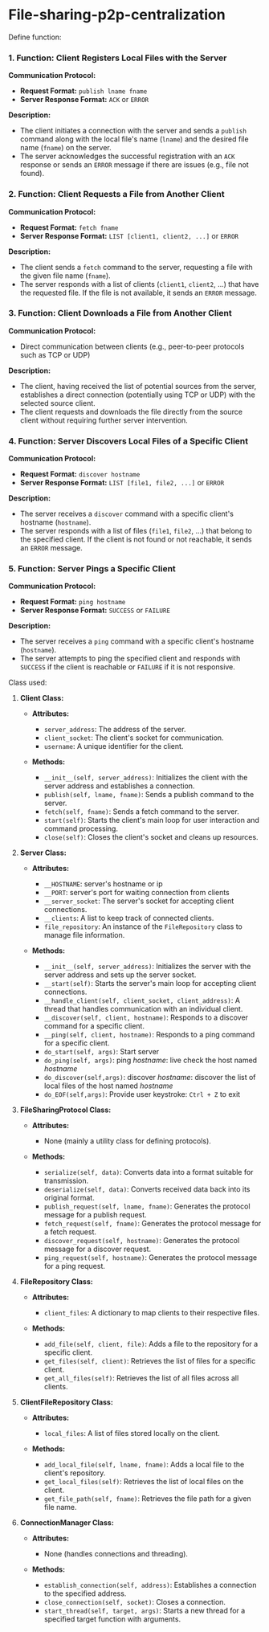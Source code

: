 # File-sharing-p2p-centralization

Define function:
### 1. Function: Client Registers Local Files with the Server

**Communication Protocol:**
- **Request Format:** `publish lname fname`
- **Server Response Format:** `ACK` or `ERROR`

**Description:**
- The client initiates a connection with the server and sends a `publish` command along with the local file's name (`lname`) and the desired file name (`fname`) on the server.
- The server acknowledges the successful registration with an `ACK` response or sends an `ERROR` message if there are issues (e.g., file not found).

### 2. Function: Client Requests a File from Another Client

**Communication Protocol:**
- **Request Format:** `fetch fname`
- **Server Response Format:** `LIST [client1, client2, ...]` or `ERROR`

**Description:**
- The client sends a `fetch` command to the server, requesting a file with the given file name (`fname`).
- The server responds with a list of clients (`client1`, `client2`, ...) that have the requested file. If the file is not available, it sends an `ERROR` message.

### 3. Function: Client Downloads a File from Another Client

**Communication Protocol:**
- Direct communication between clients (e.g., peer-to-peer protocols such as TCP or UDP)

**Description:**
- The client, having received the list of potential sources from the server, establishes a direct connection (potentially using TCP or UDP) with the selected source client.
- The client requests and downloads the file directly from the source client without requiring further server intervention.

### 4. Function: Server Discovers Local Files of a Specific Client

**Communication Protocol:**
- **Request Format:** `discover hostname`
- **Server Response Format:** `LIST [file1, file2, ...]` or `ERROR`

**Description:**
- The server receives a `discover` command with a specific client's hostname (`hostname`).
- The server responds with a list of files (`file1`, `file2`, ...) that belong to the specified client. If the client is not found or not reachable, it sends an `ERROR` message.

### 5. Function: Server Pings a Specific Client

**Communication Protocol:**
- **Request Format:** `ping hostname`
- **Server Response Format:** `SUCCESS` or `FAILURE`

**Description:**
- The server receives a `ping` command with a specific client's hostname (`hostname`).
- The server attempts to ping the specified client and responds with `SUCCESS` if the client is reachable or `FAILURE` if it is not responsive.

Class used:
1. **Client Class:**

   - **Attributes:**
     - `server_address`: The address of the server.
     - `client_socket`: The client's socket for communication.
     - `username`: A unique identifier for the client.

   - **Methods:**
     - `__init__(self, server_address)`: Initializes the client with the server address and establishes a connection.
     - `publish(self, lname, fname)`: Sends a publish command to the server.
     - `fetch(self, fname)`: Sends a fetch command to the server.
     - `start(self)`: Starts the client's main loop for user interaction and command processing.
     - `close(self)`: Closes the client's socket and cleans up resources.

2. **Server Class:**

   - **Attributes:**
     - `__HOSTNAME`: server's hostname or ip
     - `__PORT`: server's port for waiting connection from clients
     - `__server_socket`: The server's socket for accepting client connections.
     - `__clients`: A list to keep track of connected clients.
     - `file_repository`: An instance of the `FileRepository` class to manage file information.

   - **Methods:**
     - `__init__(self, server_address)`: Initializes the server with the server address and sets up the server socket.
     - `__start(self)`: Starts the server's main loop for accepting client connections.
     - `__handle_client(self, client_socket, client_address)`: A thread that handles communication with an individual client.
     - `__discover(self, client, hostname)`: Responds to a discover command for a specific client.
     - `__ping(self, client, hostname)`: Responds to a ping command for a specific client.
     - `do_start(self, args)`: Start server
     - `do_ping(self, args)`: ping *hostname*: live check the host named *hostname*
     - `do_discover(self,args)`: discover *hostname*: discover the list of local files of the host named *hostname*
     - `do_EOF(self,args)`: Provide user keystroke: `Ctrl + Z` to exit
    

3. **FileSharingProtocol Class:**

   - **Attributes:**
     - None (mainly a utility class for defining protocols).

   - **Methods:**
     - `serialize(self, data)`: Converts data into a format suitable for transmission.
     - `deserialize(self, data)`: Converts received data back into its original format.
     - `publish_request(self, lname, fname)`: Generates the protocol message for a publish request.
     - `fetch_request(self, fname)`: Generates the protocol message for a fetch request.
     - `discover_request(self, hostname)`: Generates the protocol message for a discover request.
     - `ping_request(self, hostname)`: Generates the protocol message for a ping request.

4. **FileRepository Class:**

   - **Attributes:**
     - `client_files`: A dictionary to map clients to their respective files.

   - **Methods:**
     - `add_file(self, client, file)`: Adds a file to the repository for a specific client.
     - `get_files(self, client)`: Retrieves the list of files for a specific client.
     - `get_all_files(self)`: Retrieves the list of all files across all clients.

5. **ClientFileRepository Class:**

   - **Attributes:**
     - `local_files`: A list of files stored locally on the client.

   - **Methods:**
     - `add_local_file(self, lname, fname)`: Adds a local file to the client's repository.
     - `get_local_files(self)`: Retrieves the list of local files on the client.
     - `get_file_path(self, fname)`: Retrieves the file path for a given file name.

6. **ConnectionManager Class:**

   - **Attributes:**
     - None (handles connections and threading).

   - **Methods:**
     - `establish_connection(self, address)`: Establishes a connection to the specified address.
     - `close_connection(self, socket)`: Closes a connection.
     - `start_thread(self, target, args)`: Starts a new thread for a specified target function with arguments.

